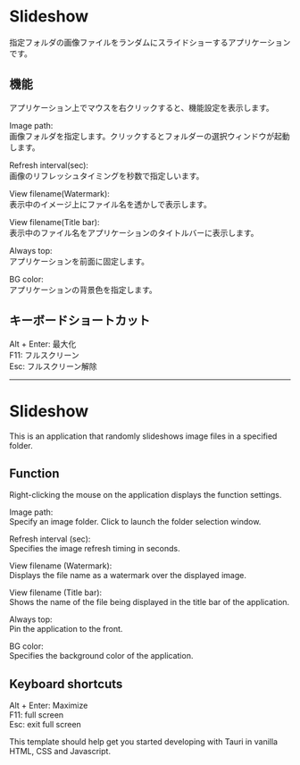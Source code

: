 # Slideshow

指定フォルダの画像ファイルをランダムにスライドショーするアプリケーションです。

## 機能

アプリケーション上でマウスを右クリックすると、機能設定を表示します。

Image path:  
画像フォルダを指定します。クリックするとフォルダーの選択ウィンドウが起動します。

Refresh interval(sec):  
画像のリフレッシュタイミングを秒数で指定しいます。

View filename(Watermark):  
表示中のイメージ上にファイル名を透かしで表示します。

View filename(Title bar):  
表示中のファイル名をアプリケーションのタイトルバーに表示します。

Always top:  
アプリケーションを前面に固定します。

BG color:  
アプリケーションの背景色を指定します。

## キーボードショートカット

Alt + Enter: 最大化  
F11: フルスクリーン  
Esc: フルスクリーン解除  

---

# Slideshow

This is an application that randomly slideshows image files in a specified folder.

## Function

Right-clicking the mouse on the application displays the function settings.

Image path:  
Specify an image folder. Click to launch the folder selection window.

Refresh interval (sec):  
Specifies the image refresh timing in seconds.

View filename (Watermark):  
Displays the file name as a watermark over the displayed image.

View filename (Title bar):  
Shows the name of the file being displayed in the title bar of the application.

Always top:  
Pin the application to the front.

BG color:  
Specifies the background color of the application.

## Keyboard shortcuts

Alt + Enter: Maximize  
F11: full screen  
Esc: exit full screen  

This template should help get you started developing with Tauri in vanilla HTML, CSS and Javascript.
